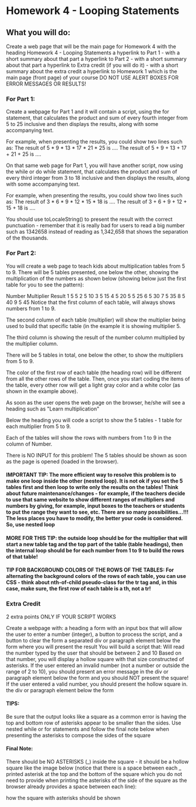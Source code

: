 # Homework 4 - Looping Statements

## What you will do:

Create a web page that will be the main page for Homework 4 with
the heading Homework 4 - Looping Statements
a hyperlink to Part 1 - with a short summary about that part
a hyperlink to Part 2 - with a short summary about that part
a hyperlink to Extra credit (if you will do it) - with a short summary about the extra credit
a hyperlink to Homework 1 which is the main page (front page) of your course
DO NOT USE ALERT BOXES FOR ERROR MESSAGES OR RESULTS!

### For Part 1:

Create a webpage for Part 1 and it will contain a script, using the for statement, that calculates the product and sum of every fourth integer from 5 to 25 inclusive and then displays the results, along with some accompanying text.

For example, when presenting the results, you could show two lines such as:
The result of 5 \* 9 \* 13 \* 17 \* 21 \* 25 is ....
The result of 5 + 9 + 13 + 17 + 21 + 25 is ....

On that same web page for Part 1, you will have another script, now using the while or do while statement, that calculates the product and sum of every third integer from 3 to 18 inclusive and then displays the results, along with some accompanying text.

For example, when presenting the results, you could show two lines such as:
The result of 3 \* 6 \* 9 \* 12 \* 15 \* 18 is ....
The result of 3 + 6 + 9 + 12 + 15 + 18 is ....

You should use toLocaleString() to present the result with the correct punctuation - remember that it is really bad for users to read a big number such as 1342658 instead of reading as 1,342,658 that shows the separation of the thousands.

### For Part 2:

You will create a web page to teach kids about multiplication tables from 5 to 9. There will be 5 tables presented, one below the other, showing the multiplication of the numbers as shown below (showing below just the first table for you to see the pattern):

Number Multiplier Result
1 5 5
2 5 10
3 5 15
4 5 20
5 5 25
6 5 30
7 5 35
8 5 40
9 5 45
Notice that the first column of each table, will always shows numbers from 1 to 9.

The second column of each table (multiplier) will show the multiplier being used to build that specific table (in the example it is showing multiplier 5.

The third column is showing the result of the number column multiplied by the multiplier column.

There will be 5 tables in total, one below the other, to show the multipliers from 5 to 9.

The color of the first row of each table (the heading row) will be different from all the other rows of the table. Then, once you start coding the items of the table, every other row will get a light gray color and a white color (as shown in the example above).

As soon as the user opens the web page on the browser, he/she will see a heading such as "Learn multiplication"

Below the heading you will code a script to show the 5 tables - 1 table for each multiplier from 5 to 9.

Each of the tables will show the rows with numbers from 1 to 9 in the column of Number.

There is NO INPUT for this problem! The 5 tables should be shown as soon as the page is opened (loaded in the browser).

#### IMPORTANT TIP: The more efficient way to resolve this problem is to make one loop inside the other (nested loop). It is not ok if you set the 5 tables first and then loop to write only the results on the tables! Think about future maintenance/changes - for example, if the teachers decide to use that same website to show different ranges of multipliers and numbers by giving, for example, input boxes to the teachers or students to put the range they want to see, etc. There are so many possibilities...!!! The less places you have to modify, the better your code is considered. So, use nested loop

#### MORE FOR THIS TIP: the outside loop should be for the multiplier that will start a new table tag and the top part of the table (table headings), then the internal loop should be for each number from 1 to 9 to build the rows of that table!

#### TIP FOR BACKGROUND COLORS OF THE ROWS OF THE TABLES: For alternating the background colors of the rows of each table, you can use CSS - think about nth-of-child pseudo-class for the tr tag and, in this case, make sure, the first row of each table is a th, not a tr!

### Extra Credit

2 extra points ONLY IF YOUR SCRIPT WORKS

Create a webpage with:
a heading
a form with an input box that will allow the user to enter a number (integer), a button to process the script, and a button to clear the form
a separated div or paragraph element below the form where you will present the result
You will build a script that:
Will read the number typed by the user that should be between 2 and 10
Based on that number, you will display a hollow square with that size constructed of asterisks.
If the user entered an invalid number (not a number or outside the range of 2 to 10), you should present an error message in the div or paragraph element below the form and you should NOT present the square!
If the user entered a valid number, you should present the hollow square in. the div or paragraph element below the form

#### TIPS:

Be sure that the output looks like a square as a common error is having the top and bottom row of asterisks appear to be smaller than the sides.
Use nested while or for statements and follow the final note below when presenting the asterisks to compose the sides of the square

#### Final Note:

There should be NO ASTERISKS (_) inside the square - it should be a hollow square like the image below (notice that there is a space between each _ printed asterisk at the top and the bottom of the square which you do not need to provide when printing the asterisks of the side of the square as the browser already provides a space between each line):

how the square with asterisks should be shown

